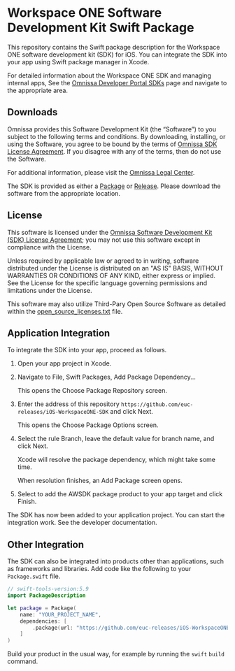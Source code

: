 # Workspace ONE Software Development Kit Swift Package
This repository contains the Swift package description for the Workspace ONE
software development kit (SDK) for iOS. You can integrate the SDK into your app
using Swift package manager in Xcode.

For detailed information about the Workspace ONE SDK and managing internal apps, See the [Omnissa Developer Portal SDKs](https://developer.omnissa.com/sdks/) page and navigate to the appropriate area.

## Downloads

Omnissa provides this Software Development Kit (the “Software”) to you subject to the following terms and conditions. By downloading, installing, or using the Software, you agree to be bound by the terms of [Omnissa SDK License Agreement](https://static.omnissa.com/sites/default/files/omnissa-sdk-agreement.pdf). If you disagree with any of the terms, then do not use the Software.

For additional information, please visit the [Omnissa Legal Center](https://www.omnissa.com/legal-center/).

The SDK is provided as either a [Package](https://github.com/orgs/euc-releases/packages?repo_name=wsone-sdk-xamarin) or [Release](https://github.com/euc-releases/wsone-sdk-xamarin/releases). Please download the software from the appropriate location.

## License

This software is licensed under the [Omnissa Software Development Kit (SDK) License Agreement](https://static.omnissa.com/sites/default/files/omnissa-sdk-agreement.pdf); you may not use this software except in compliance with the License.

Unless required by applicable law or agreed to in writing, software distributed under the License is distributed on an "AS IS" BASIS, WITHOUT WARRANTIES OR CONDITIONS OF ANY KIND, either express or implied. See the License for the specific language governing permissions and limitations under the License.

This software may also utilize Third-Pary Open Source Software as detailed within the [open_source_licenses.txt](open_source_licenses.txt) file.

## Application Integration
To integrate the SDK into your app, proceed as follows.

1.  Open your app project in Xcode.

2.  Navigate to File, Swift Packages, Add Package Dependency...

    This opens the Choose Package Repository screen.

3.  Enter the address of this repository
    `https://github.com/euc-releases/iOS-WorkspaceONE-SDK` and click Next.

    This opens the Choose Package Options screen.

4.  Select the rule Branch, leave the default value for branch name, and click
    Next.

    Xcode will resolve the package dependency, which might take some time.

    When resolution finishes, an Add Package screen opens.

5.  Select to add the AWSDK package product to your app target and click Finish.

The SDK has now been added to your application project. You can start the
integration work. See the developer documentation.

## Other Integration
The SDK can also be integrated into products other than applications, such as
frameworks and libraries. Add code like the following to your `Package.swift`
file.

```swift
// swift-tools-version:5.9
import PackageDescription

let package = Package(
    name: "YOUR_PROJECT_NAME",
    dependencies: [
        .package(url: "https://github.com/euc-releases/iOS-WorkspaceONE-SDK.git", from: "24.6.0"),
    ]
)
```

Build your product in the usual way, for example by running the `swift` `build`
command.
